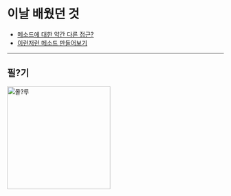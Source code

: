 ﻿# 이날 배웠던 것

- [메소드에 대한 약간 다른 접근?](/221011-_JAVA/221101/javastudy56/javastudy/src/javastudy/Object03.java)
- [이런저런 메소드 만들어보기](/221011-_JAVA/221101/javastudy56/javastudy/src/javastudy/Object04.java)

---

## 필?기

<img src="https://post-phinf.pstatic.net/MjAyMTExMzBfMzMg/MDAxNjM4MjMzMjY1MDQy.LpmU4eFqfpiMEBgWmq8PqmQ59XhLFaD_xQh2ubRLtasg.201d8yONeds6miNdhAOIf8lJEEZb3xXP8bbjhLouVJsg.PNG/%EC%9D%B4%EB%AF%B8%EC%A7%80_7.png?type=w1200" alt="몰?루" width="240px"/>